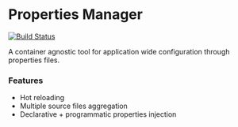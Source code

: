 # Properties Manager

[![Build Status](https://travis-ci.com/thingersoft/properties-manager.svg?branch=master)](https://travis-ci.com/thingersoft/properties-manager)

A container agnostic tool for application wide configuration through properties files.

### Features
  - Hot reloading
  - Multiple source files aggregation
  - Declarative + programmatic properties injection
